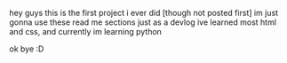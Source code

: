 hey guys
  this is the first project i ever did [though not posted first]
im just gonna use these read me sections just as a devlog
ive learned most html and css, and currently im learning python

ok bye :D
